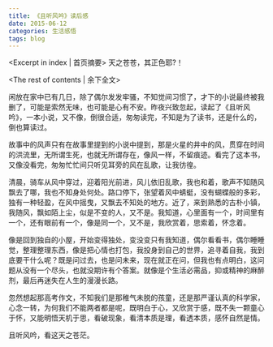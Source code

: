 ```yaml
---
title: 《且听风吟》读后感
date: 2015-06-12
categories: 生活感悟
tags: blog
---
```

<Excerpt in index | 首页摘要>
天之苍苍，其正色耶?！
<!--more-->
<The rest of contents | 余下全文>

闲放在家中已有几日，除了偶尔发发牢骚，不知觉间习惯了，才下的小说最终被我删了，可能是索然无味，也可能是心有不安。昨夜兴致忽起，读起了《且听风吟》，一本小说，又不像，倒很合适，匆匆读完，不知是为了读书，还是什么的，倒也算读过。

故事中的风声只有在故事里提到的小说中提到，那是火星的井中的风，贯穿在时间的洪流里，无所谓生死，也就无所谓存在，像风一样，不留痕迹。看完了这本书，又像没看完，匆匆忙忙间只听见耳旁的风在乱歌，让我彷徨。

清晨，骑车从风中穿过，迎着阳光前进，风儿依旧乱歌，我也和着，歌声不知随风飘去了哪，我也不知身处何处。路口停下，张望着风中蜻蜓，没有蝴蝶般的多彩，独有一种轻盈，在风中摇曳，又飘去不知处的地方。近了，来到熟悉的古朴小镇，我随风，飘如陌上尘，似是不变的人，又不是。我知道，心里面有一个，时间里有一个，还有眼前有一个，像是同一个，又不是，我欣赏着，思索着，怀念着。

像是回到独自的小屋，开始变得独处，变没变只有我知道，偶尔看看书，偶尔睡睡觉，整理整理东西，像是把心情也打包，我投身到自己的世界，追寻着自我，我到底要干什么呢？既是问过去，也是问未来，现在就正在问，但我也有点明白，这问题从没有一个尽头，也就没期许有个答案。就像是个生活必需品，抑或精神的麻醉剂，最后再迷失在人生的漫漫长路。

忽然想起那高考作文，不知我们是那稚气未脱的孩童，还是那严谨认真的科学家，心念一转，为何我们不能两者都是呢，既明白于心，又欣赏于感，既不失一颗童心于怀，又能明悟天机于思，看破现象，看清本质是理，看透本质，感怀自然是情。

且听风吟，看这天之苍茫。
